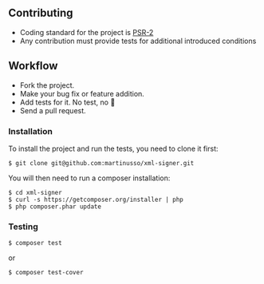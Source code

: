 ## Contributing

 - Coding standard for the project is [PSR-2](http://www.php-fig.org/psr/psr-2/)
 - Any contribution must provide tests for additional introduced conditions

## Workflow

 - Fork the project.
 - Make your bug fix or feature addition.
 - Add tests for it. No test, no :beers:
 - Send a pull request.

### Installation

To install the project and run the tests, you need to clone it first:

```
$ git clone git@github.com:martinusso/xml-signer.git
```

You will then need to run a composer installation:

```
$ cd xml-signer
$ curl -s https://getcomposer.org/installer | php
$ php composer.phar update
```

### Testing

```
$ composer test
```

or 


```
$ composer test-cover
```
